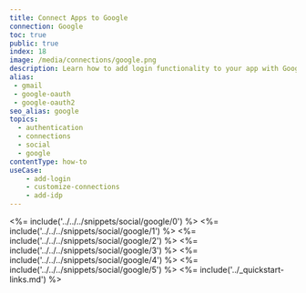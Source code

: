 ```yaml
---
title: Connect Apps to Google
connection: Google
toc: true
public: true
index: 18
image: /media/connections/google.png
description: Learn how to add login functionality to your app with Google. You will need to generate keys, copy these into your Auth0 settings, and enable the connection.
alias:
 - gmail
 - google-oauth
 - google-oauth2
seo_alias: google
topics:
  - authentication
  - connections
  - social
  - google
contentType: how-to
useCase:
    - add-login
    - customize-connections
    - add-idp
---
```

<%= include('../../../snippets/social/google/0') %> 
<%= include('../../../snippets/social/google/1') %> 
<%= include('../../../snippets/social/google/2') %> 
<%= include('../../../snippets/social/google/3') %> 
<%= include('../../../snippets/social/google/4') %> 
<%= include('../../../snippets/social/google/5') %>
<%= include('../_quickstart-links.md') %>
